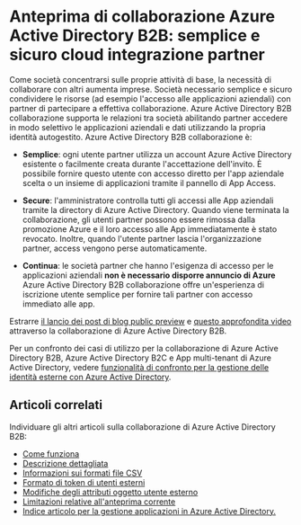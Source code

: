 <properties
   pageTitle="Anteprima di collaborazione Azure Active Directory B2B: semplice e sicuro cloud integrazione partner | Microsoft Azure"
   description="Azure Active Directory B2B collaborazione supporta le relazioni tra società abilitando business partner in modo selettivo accedere alle applicazioni aziendali"
   services="active-directory"
   documentationCenter=""
   authors="viv-liu"
   manager="femila"
   editor=""
   tags=""/>

<tags
   ms.service="active-directory"
   ms.devlang="NA"
   ms.topic="article"
   ms.tgt_pltfrm="NA"
   ms.workload="identity"
   ms.date="09/27/2016"
   ms.author="femila"/>

# <a name="azure-ad-b2b-collaboration-preview-simple-secure-cloud-partner-integration"></a>Anteprima di collaborazione Azure Active Directory B2B: semplice e sicuro cloud integrazione partner

Come società concentrarsi sulle proprie attività di base, la necessità di collaborare con altri aumenta imprese. Società necessario semplice e sicuro condividere le risorse (ad esempio l'accesso alle applicazioni aziendali) con partner di partecipare a effettiva collaborazione. Azure Active Directory B2B collaborazione supporta le relazioni tra società abilitando partner accedere in modo selettivo le applicazioni aziendali e dati utilizzando la propria identità autogestito. Azure Active Directory B2B collaborazione è:

- **Semplice**: ogni utente partner utilizza un account Azure Active Directory esistente o facilmente creata durante l'accettazione dell'invito. È possibile fornire questo utente con accesso diretto per l'app aziendale scelta o un insieme di applicazioni tramite il pannello di App Access.

- **Secure**: l'amministratore controlla tutti gli accessi alle App aziendali tramite la directory di Azure Active Directory. Quando viene terminata la collaborazione, gli utenti partner possono essere rimossa dalla promozione Azure e il loro accesso alle App immediatamente è stato revocato. Inoltre, quando l'utente partner lascia l'organizzazione partner, access vengono perse automaticamente.

- **Continua**: le società partner che hanno l'esigenza di accesso per le applicazioni aziendali **non è necessario disporre annuncio di Azure** Azure Active Directory B2B collaborazione offre un'esperienza di iscrizione utente semplice per fornire tali partner con accesso immediato alle app.

Estrarre [il lancio dei post di blog public preview](http://blogs.technet.com/b/ad/archive/2015/09/15/learn-all-about-the-azure-ad-b2b-collaboration-preview.aspx) e [questo approfondita video](https://channel9.msdn.com/Series/Azure-Active-Directory-Videos-Demos/Azure-Active-Directory-B2B-collaboration-demo) attraverso la collaborazione di Azure Active Directory B2B.

Per un confronto dei casi di utilizzo per la collaborazione di Azure Active Directory B2B, Azure Active Directory B2C e App multi-tenant di Azure Active Directory, vedere [funzionalità di confronto per la gestione delle identità esterne con Azure Active Directory](active-directory-b2b-compare-external-identities.md).

## <a name="related-articles"></a>Articoli correlati
Individuare gli altri articoli sulla collaborazione di Azure Active Directory B2B:

- [Come funziona](active-directory-b2b-how-it-works.md)
- [Descrizione dettagliata](active-directory-b2b-detailed-walkthrough.md)
- [Informazioni sui formati file CSV](active-directory-b2b-references-csv-file-format.md)
- [Formato di token di utenti esterni](active-directory-b2b-references-external-user-token-format.md)
- [Modifiche degli attributi oggetto utente esterno](active-directory-b2b-references-external-user-object-attribute-changes.md)
- [Limitazioni relative all'anteprima corrente](active-directory-b2b-current-preview-limitations.md)
- [Indice articolo per la gestione applicazioni in Azure Active Directory.](active-directory-apps-index.md)

